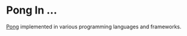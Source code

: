 # Pong In ...

[Pong](https://en.wikipedia.org/wiki/Pong) implemented in various programming languages and frameworks.

